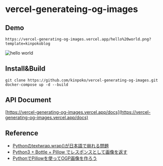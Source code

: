 # vercel-generateing-og-images

## Demo
`https://vercel-generating-og-images.vercel.app/hello%20world.png?template=kinpokoblog`

![hello world](https://vercel-generating-og-images.vercel.app/hello%20world.png?template=kinpokoblog)

## Install&Build

```
git clone https://github.com/kinpoko/vercel-generating-og-images.git
docker-compose up -d --build
```

## API Document

[https://vercel-generating-og-images.vercel.app/docs](https://vercel-generating-og-images.vercel.app/docs)

## Reference

- [Pythonのtextwrap.wrap()が日本語で崩れる問題](http://www.freia.jp/taka/blog/python-textwrap-with-japanese/)
- [Python3 + Bottle + Pillow でレスポンスとして画像を返す](https://felis-silvestris-catus.hatenablog.com/entry/2015/11/11/212823)
- [PythonでPillowを使ってOGP画像を作ろう](https://zenn.dev/makiart/articles/78d53694e70105)

